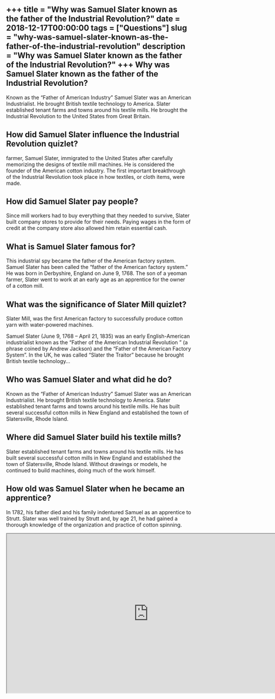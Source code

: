 +++
title = "Why was Samuel Slater known as the father of the Industrial Revolution?"
date = 2018-12-17T00:00:00
tags = ["Questions"]
slug = "why-was-samuel-slater-known-as-the-father-of-the-industrial-revolution"
description = "Why was Samuel Slater known as the father of the Industrial Revolution?"
+++
Why was Samuel Slater known as the father of the Industrial Revolution?
-----------------------------------------------------------------------

Known as the “Father of American Industry” Samuel Slater was an American Industrialist. He brought British textile technology to America. Slater established tenant farms and towns around his textile mills. He brought the Industrial Revolution to the United States from Great Britain.

How did Samuel Slater influence the Industrial Revolution quizlet?
------------------------------------------------------------------

farmer, Samuel Slater, immigrated to the United States after carefully memorizing the designs of textile mill machines. He is considered the founder of the American cotton industry. The first important breakthrough of the Industrial Revolution took place in how textiles, or cloth items, were made.

How did Samuel Slater pay people?
---------------------------------

Since mill workers had to buy everything that they needed to survive, Slater built company stores to provide for their needs. Paying wages in the form of credit at the company store also allowed him retain essential cash.

What is Samuel Slater famous for?
---------------------------------

This industrial spy became the father of the American factory system. Samuel Slater has been called the “father of the American factory system.” He was born in Derbyshire, England on June 9, 1768. The son of a yeoman farmer, Slater went to work at an early age as an apprentice for the owner of a cotton mill.

What was the significance of Slater Mill quizlet?
-------------------------------------------------

Slater Mill, was the first American factory to successfully produce cotton yarn with water-powered machines.

Samuel Slater (June 9, 1768 – April 21, 1835) was an early English-American industrialist known as the “Father of the American Industrial Revolution ” (a phrase coined by Andrew Jackson) and the “Father of the American Factory System”. In the UK, he was called “Slater the Traitor” because he brought British textile technology…

Who was Samuel Slater and what did he do?
-----------------------------------------

Known as the “Father of American Industry” Samuel Slater was an American Industrialist. He brought British textile technology to America. Slater established tenant farms and towns around his textile mills. He has built several successful cotton mills in New England and established the town of Slatersville, Rhode Island.

Where did Samuel Slater build his textile mills?
------------------------------------------------

Slater established tenant farms and towns around his textile mills. He has built several successful cotton mills in New England and established the town of Slatersville, Rhode Island. Without drawings or models, he continued to build machines, doing much of the work himself.

How old was Samuel Slater when he became an apprentice?
-------------------------------------------------------

In 1782, his father died and his family indentured Samuel as an apprentice to Strutt. Slater was well trained by Strutt and, by age 21, he had gained a thorough knowledge of the organization and practice of cotton spinning.

<iframe allow="accelerometer; autoplay; clipboard-write; encrypted-media; gyroscope; picture-in-picture" allowfullscreen="" class="__youtube_prefs__  epyt-is-override  no-lazyload" data-no-lazy="1" data-origheight="433" data-origwidth="770" data-skipgform_ajax_framebjll="" height="433" id="_ytid_92038" loading="lazy" src="https://www.youtube.com/embed/dP7MCsNYWX4?enablejsapi=1&autoplay=0&cc_load_policy=0&cc_lang_pref=&iv_load_policy=1&loop=0&modestbranding=0&rel=1&fs=1&playsinline=0&autohide=2&theme=dark&color=red&controls=1&" title="YouTube player" width="770"></iframe>
